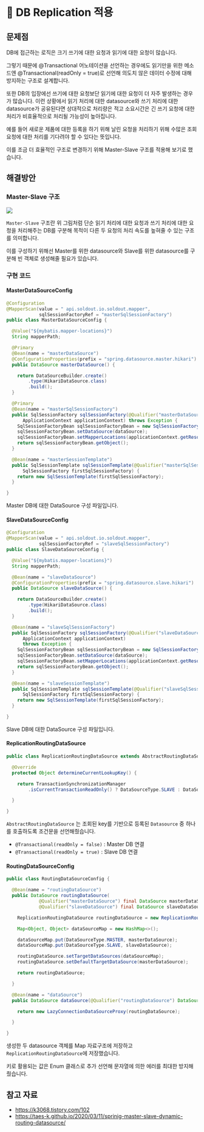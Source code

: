 # :pushpin: DB Replication 적용

## 문제점
DB에 접근하는 로직은 크기 쓰기에 대한 요청과 읽기에 대한 요청이 많습니다.

그렇기 때문에 @Transactional 어노테이션을 선언하는 경우에도 읽기만을 위한 메소드엔 @Transactional(readOnly = true)로 선언해 의도치 않은 데이터 수정에 대해 방지하는 구조로 설계합니다.

또한 DB의 입장에선 쓰기에 대한 요청보단 읽기에 대한 요청이 더 자주 발생하는 경우가 많습니다. 이런 상황에서 읽기 처리에 대한 datasource와 쓰기 처리에 대한 datasource가 공유된다면 상대적으로 처리량은 적고 소요시간은 긴 쓰기 요청에 대한 처리가 비효율적으로 처리될 가능성이 높아집니다.

예를 들어 새로운 제품에 대한 등록을 하기 위해 날린 요청을 처리하기 위해 수많은 조회 요청에 대한 처리를 기다려야 할 수 있다는 뜻입니다.

이를 조금 더 효율적인 구조로 변경하기 위해 Master-Slave 구조를 적용해 보기로 했습니다.

## 해결방안
### Master-Slave 구조

![](https://img1.daumcdn.net/thumb/R1280x0/?scode=mtistory2&fname=https%3A%2F%2Fblog.kakaocdn.net%2Fdn%2Ftr78z%2Fbtq96EtX4AQ%2FZjOT5sSMZTI2dYSkJXb1U1%2Fimg.jpg)

`Master-Slave` 구조란 위 그림처럼 단순 읽기 처리에 대한 요청과 쓰기 처리에 대한 요청을 처리해주는 DB를 구분해 목적이 다른 두 요청의 처리 속도를 높혀줄 수 있는 구조를 의미합니다.

이를 구성하기 위해선 Master를 위한 datasource와 Slave를 위한 datasource를 구분해 빈 객체로 생성해줄 필요가 있습니다.

### 구현 코드
#### MasterDataSourceConfig
```java
@Configuration
@MapperScan(value = " api.soldout.io.soldout.mapper",
            sqlSessionFactoryRef = "masterSqlSessionFactory")
public class MasterDataSourceConfig {

  @Value("${mybatis.mapper-locations}")
  String mapperPath;

  @Primary
  @Bean(name = "masterDataSource")
  @ConfigurationProperties(prefix = "spring.datasource.master.hikari")
  public DataSource masterDataSource() {

    return DataSourceBuilder.create()
        .type(HikariDataSource.class)
        .build();
  }

  @Primary
  @Bean(name = "masterSqlSessionFactory")
  public SqlSessionFactory sqlSessionFactory(@Qualifier("masterDataSource") DataSource dataSource,
      ApplicationContext applicationContext) throws Exception {
    SqlSessionFactoryBean sqlSessionFactoryBean = new SqlSessionFactoryBean();
    sqlSessionFactoryBean.setDataSource(dataSource);
    sqlSessionFactoryBean.setMapperLocations(applicationContext.getResources(mapperPath));
    return sqlSessionFactoryBean.getObject();
  }

  @Bean(name = "masterSessionTemplate")
  public SqlSessionTemplate sqlSessionTemplate(@Qualifier("masterSqlSessionFactory")
      SqlSessionFactory firstSqlSessionFactory) {
    return new SqlSessionTemplate(firstSqlSessionFactory);
  }

}
```

Master DB에 대한 DataSource 구성 파일입니다.

#### SlaveDataSourceConfig
```java
@Configuration
@MapperScan(value = " api.soldout.io.soldout.mapper",
            sqlSessionFactoryRef = "slaveSqlSessionFactory")
public class SlaveDataSourceConfig {

  @Value("${mybatis.mapper-locations}")
  String mapperPath;

  @Bean(name = "slaveDataSource")
  @ConfigurationProperties(prefix = "spring.datasource.slave.hikari")
  public DataSource slaveDataSource() {

    return DataSourceBuilder.create()
        .type(HikariDataSource.class)
        .build();
  }

  @Bean(name = "slaveSqlSessionFactory")
  public SqlSessionFactory sqlSessionFactory(@Qualifier("slaveDataSource") DataSource dataSource,
      ApplicationContext applicationContext)
      throws Exception {
    SqlSessionFactoryBean sqlSessionFactoryBean = new SqlSessionFactoryBean();
    sqlSessionFactoryBean.setDataSource(dataSource);
    sqlSessionFactoryBean.setMapperLocations(applicationContext.getResources(mapperPath));
    return sqlSessionFactoryBean.getObject();
  }

  @Bean(name = "slaveSessionTemplate")
  public SqlSessionTemplate sqlSessionTemplate(@Qualifier("slaveSqlSessionFactory")
      SqlSessionFactory firstSqlSessionFactory) {
    return new SqlSessionTemplate(firstSqlSessionFactory);
  }

}
```
Slave DB에 대한 DataSource 구성 파일입니다.

#### ReplicationRoutingDataSource
```java
public class ReplicationRoutingDataSource extends AbstractRoutingDataSource {

  @Override
  protected Object determineCurrentLookupKey() {

    return TransactionSynchronizationManager
        .isCurrentTransactionReadOnly() ? DataSourceType.SLAVE : DataSourceType.MASTER;

  }

}
```
`AbstractRoutingDataSource` 는 조회된 key를 기반으로 등록된 `Datasource` 중 하나를 호출하도록 조건문을 선언해줬습니다.

- `@Transactional(readOnly = false)` : Master DB 연결
- `@Transactional(readOnly = true)` : Slave DB 연결

#### RoutingDataSourceConfig
```java
public class RoutingDataSourceConfig {

  @Bean(name = "routingDataSource")
  public DataSource routingDataSource(
            @Qualifier("masterDataSource") final DataSource masterDataSource,
            @Qualifier("slaveDataSource") final DataSource slaveDataSource) {

    ReplicationRoutingDataSource routingDataSource = new ReplicationRoutingDataSource();

    Map<Object, Object> dataSourceMap = new HashMap<>();

    dataSourceMap.put(DataSourceType.MASTER, masterDataSource);
    dataSourceMap.put(DataSourceType.SLAVE, slaveDataSource);

    routingDataSource.setTargetDataSources(dataSourceMap);
    routingDataSource.setDefaultTargetDataSource(masterDataSource);

    return routingDataSource;

  }

  @Bean(name = "dataSource")
  public DataSource dataSource(@Qualifier("routingDataSource") DataSource routingDataSource) {

    return new LazyConnectionDataSourceProxy(routingDataSource);

  }

}
```
생성한 두 datasource 객체를 Map 자료구조에 저장하고 `ReplicationRoutingDataSource`에 저장했습니다.

키로 활용되는 값은 Enum 클래스로 추가 선언해 문자열에 의한 에러를 최대한 방지해줬습니다.

## 참고 자료
- https://k3068.tistory.com/102
- https://taes-k.github.io/2020/03/11/sprinig-master-slave-dynamic-routing-datasource/